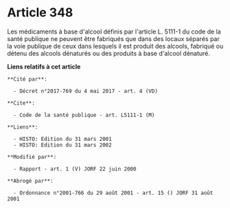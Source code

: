 # Article 348

Les médicaments à base d'alcool définis par l'article L. 5111-1 du code de la santé publique ne peuvent être fabriqués que
dans des locaux séparés par la voie publique de ceux dans lesquels il est produit des alcools, fabriqué ou détenu des alcools
dénaturés ou des produits à base d'alcool dénaturé.

**Liens relatifs à cet article**

	**Cité par**:

	  - Décret n°2017-769 du 4 mai 2017 - art. 4 (VD)

	**Cite**:

	  - Code de la santé publique - art. L5111-1 (M)

	**Liens**:

	  - HISTO: Edition du 31 mars 2001
	  - HISTO: Edition du 31 mars 2002

	**Modifié par**:

	  - Rapport - art. 1 (V) JORF 22 juin 2000

	**Abrogé par**:

	  - Ordonnance n°2001-766 du 29 août 2001 - art. 15 () JORF 31 août 2001
